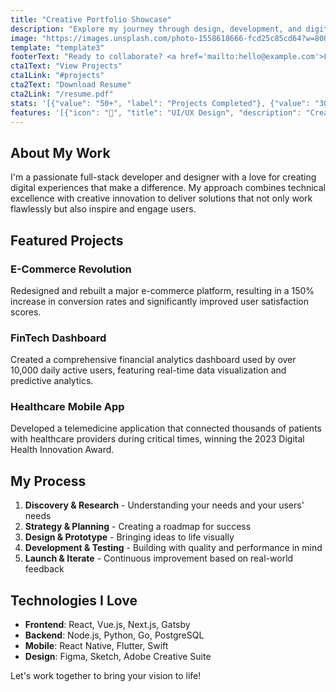 ```yaml
---
title: "Creative Portfolio Showcase"
description: "Explore my journey through design, development, and digital innovation"
image: "https://images.unsplash.com/photo-1558618666-fcd25c85cd64?w=800&h=600&fit=crop"
template: "template3"
footerText: "Ready to collaborate? <a href='mailto:hello@example.com'>Let's connect</a> and create something amazing together."
cta1Text: "View Projects"
cta1Link: "#projects"
cta2Text: "Download Resume"
cta2Link: "/resume.pdf"
stats: '[{"value": "50+", "label": "Projects Completed"}, {"value": "30+", "label": "Happy Clients"}, {"value": "5", "label": "Years Experience"}, {"value": "15", "label": "Awards Won"}]'
features: '[{"icon": "🎨", "title": "UI/UX Design", "description": "Creating intuitive and beautiful user experiences that delight and engage"}, {"icon": "💻", "title": "Full-Stack Development", "description": "Building robust applications with modern technologies and best practices"}, {"icon": "📱", "title": "Mobile Development", "description": "Native and cross-platform mobile apps that perform flawlessly"}, {"icon": "🚀", "title": "Performance Optimization", "description": "Making applications faster and more efficient for better user experience"}]'
---
```


## About My Work

I'm a passionate full-stack developer and designer with a love for creating digital experiences that make a difference. My approach combines technical excellence with creative innovation to deliver solutions that not only work flawlessly but also inspire and engage users.

## Featured Projects

### E-Commerce Revolution
Redesigned and rebuilt a major e-commerce platform, resulting in a 150% increase in conversion rates and significantly improved user satisfaction scores.

### FinTech Dashboard
Created a comprehensive financial analytics dashboard used by over 10,000 daily active users, featuring real-time data visualization and predictive analytics.

### Healthcare Mobile App
Developed a telemedicine application that connected thousands of patients with healthcare providers during critical times, winning the 2023 Digital Health Innovation Award.

## My Process

1. **Discovery & Research** - Understanding your needs and your users' needs
2. **Strategy & Planning** - Creating a roadmap for success
3. **Design & Prototype** - Bringing ideas to life visually
4. **Development & Testing** - Building with quality and performance in mind
5. **Launch & Iterate** - Continuous improvement based on real-world feedback

## Technologies I Love

- **Frontend**: React, Vue.js, Next.js, Gatsby
- **Backend**: Node.js, Python, Go, PostgreSQL
- **Mobile**: React Native, Flutter, Swift
- **Design**: Figma, Sketch, Adobe Creative Suite

Let's work together to bring your vision to life!